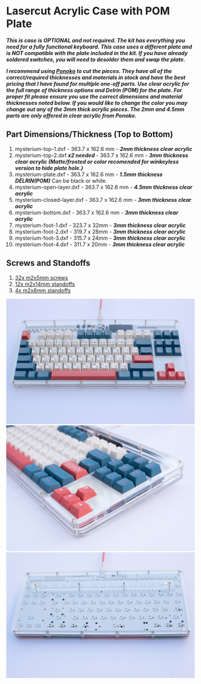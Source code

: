 # Lasercut Acrylic Case with POM Plate

***This is case is OPTIONAL and not required. The kit has everything you need for a fully functional keyboard.
This case uses a different plate and is NOT compatible with the plate included in the kit.
If you have already soldered switches, you will need to desolder them and swap the plate.***

***I recommend using [Ponoko](https://www.ponoko.com) to cut the pieces. They have all of the correct/required thicknesses and materials in stock and have the best pricing that I have found for multiple one-off parts. Use clear acrylic for the full range of thickness options and Delrin (POM) for the plate. For proper fit please ensure you use the correct dimensions and material thicknesses noted below. If you would like to change the color you may change out any of the 3mm thick acrylic pieces. The 2mm and 4.5mm parts are only offered in clear acrylic from Ponoko.***

## Part Dimensions/Thickness (Top to Bottom)
1. mysterium-top-1.dxf - 363.7 x 162.6 mm - ***2mm thickness clear acrylic***
2. mysterium-top-2.dxf ***x2 needed*** - 363.7 x 162.6 mm - ***3mm thickness clear acrylic (Matte/frosted or color recomended for winkeyless version to hide plate hole.)***
3. mysterium-plate.dxf - 363.7 x 162.6 mm - ***1.5mm thickness DELRIN(POM)*** Can be black or white.
4. mysterium-open-layer.dxf - 363.7 x 162.6 mm - ***4.5mm thickness clear acrylic***
5. mysterium-closed-layer.dxf - 363.7 x 162.6 mm - ***3mm thickness clear acrylic***
6. mysterium-bottom.dxf - 363.7 x 162.6 mm - ***3mm thickness clear acrylic***
7. mysterium-foot-1.dxf - 323.7 x 32mm - ***3mm thickness clear acrylic***
8. mysterium-foot-2.dxf - 319.7 x 28mm - ***3mm thickness clear acrylic***
9. mysterium-foot-3.dxf - 315.7 x 24mm - ***3mm thickness clear acrylic***
10. mysterium-foot-4.dxf - 311.7 x 20mm - ***3mm thickness clear acrylic***

## Screws and Standoffs
1. [32x m2x5mm screws](https://www.aliexpress.com/item/32870342767.html?spm=a2g0o.productlist.0.0.27966799mfy194&algo_pvid=98f7a66e-57d9-4ca1-95a8-3b2bc99288b9&algo_expid=98f7a66e-57d9-4ca1-95a8-3b2bc99288b9-13&btsid=da4f7f18-e93d-4ac9-b663-3a1246c85e80&ws_ab_test=searchweb0_0,searchweb201602_7,searchweb201603_53)
2. [12x m2x14mm standoffs](https://www.aliexpress.com/item/32968906213.html?spm=a2g0o.productlist.0.0.265047aaJgjb3X&algo_pvid=cd49ee05-cc1d-4ee2-adb1-eb3f27e62dc2&algo_expid=cd49ee05-cc1d-4ee2-adb1-eb3f27e62dc2-18&btsid=dcb8921a-e3ef-46a9-ae35-4c76361d9e36&ws_ab_test=searchweb0_0,searchweb201602_7,searchweb201603_53)
3. [4x m2x8mm standoffs](https://www.aliexpress.com/item/32968906213.html?spm=a2g0o.productlist.0.0.265047aaJgjb3X&algo_pvid=cd49ee05-cc1d-4ee2-adb1-eb3f27e62dc2&algo_expid=cd49ee05-cc1d-4ee2-adb1-eb3f27e62dc2-18&btsid=dcb8921a-e3ef-46a9-ae35-4c76361d9e36&ws_ab_test=searchweb0_0,searchweb201602_7,searchweb201603_53)

![mysterium](../doc/images/mysterium-case-top.jpg)
![](../doc/images/mysterium-case-side.jpg)
![](../doc/images/mysterium-case-bottom.jpg)
